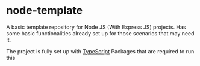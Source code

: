 # node-template
 
A basic template repository for Node JS (With Express JS) projects. Has some basic functionalities already set up for those scenarios that may need it.

The project is fully set up with <a href="https://www.typescriptlang.org/">TypeScript</a>
Packages that are required to run this